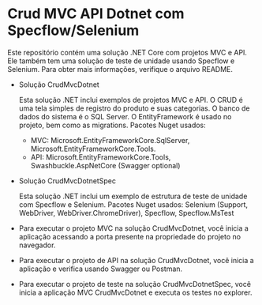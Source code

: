 # Crud MVC API Dotnet com Specflow/Selenium
Este repositório contém uma solução .NET Core com projetos MVC e API. Ele também tem uma solução de teste de unidade usando Specflow e Selenium. Para obter mais informações, verifique o arquivo README.

- Solução CrudMvcDotnet
  
   Esta solução .NET inclui exemplos de projetos MVC e API. O CRUD é uma tela simples de registro do produto e suas categorias.
   O banco de dados do sistema é o SQL Server. O EntityFramework é usado no projeto, bem como as migrations.
   Pacotes Nuget usados:
    - MVC: Microsoft.EntityFrameworkCore.SqlServer, Microsoft.EntityFrameworkCore.Tools. 
    - API: Microsoft.EntityFrameworkCore.Tools, Swashbuckle.AspNetCore (Swagger optional)
    
- Solução CrudMvcDotnetSpec

  Esta solução .NET inclui um exemplo de estrutura de teste de unidade com Specflow e Selenium.
  Pacotes Nuget usados: Selenium (Support, WebDriver, WebDriver.ChromeDriver), Specflow, Specflow.MsTest
  
- Para executar o projeto MVC na solução CrudMvcDotnet, você inicia a aplicação acessando a porta presente na propriedade do projeto no navegador.
- Para executar o projeto de API na solução CrudMvcDotnet, você inicia a aplicação e verifica usando Swagger ou Postman.
- Para executar o projeto de teste na solução CrudMvcDotnetSpec, você inicia a aplicação MVC CrudMvcDotnet e executa os testes no explorer.
  
 
  
